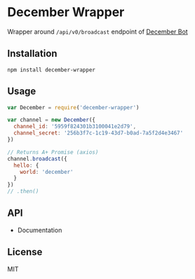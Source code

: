 # December Wrapper

Wrapper around `/api/v0/broadcast` endpoint of [December Bot](https://t.me/DecemberBot)


## Installation

    npm install december-wrapper


## Usage

```js
var December = require('december-wrapper')

var channel = new December({
  channel_id: '5959f824301b3100041e2d79',
  channel_secret: '256b3f7c-1c19-43d7-b0ad-7a5f2d4e3467'
})

// Returns A+ Promise (axios)
channel.broadcast({
  hello: {
    world: 'december'
  }
})
// .then()
```


## API
* Documentation


## License
MIT
